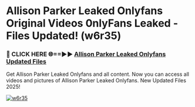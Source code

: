 # Allison Parker Leaked Onlyfans Original Videos 0nlyFans Leaked - Files Updated! (w6r35)

<h3>🔴 CLICK HERE 🌐==►► <a href="https://tinyurl.com/x26r9saj" rel="nofollow">Allison Parker Leaked Onlyfans Updated Files</a></h3>

Get Allison Parker Leaked Onlyfans and all content. Now you can access all videos and pictures of Allison Parker Leaked Onlyfans. New Updated Files 2025!

[![w6r35](https://i.imgur.com/LkgZPqh.gif)](https://tinyurl.com/x26r9saj)
